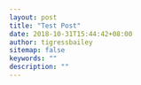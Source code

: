 ```yaml
---
layout: post
title: "Test Post"
date: 2018-10-31T15:44:42+08:00
author: tigressbailey
sitemap: false
keywords: ""
description: ""
---
```


<!--more-->
